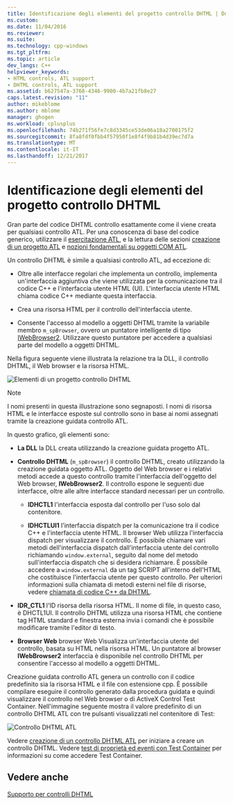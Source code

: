 ```yaml
---
title: Identificazione degli elementi del progetto controllo DHTML | Documenti Microsoft
ms.custom: 
ms.date: 11/04/2016
ms.reviewer: 
ms.suite: 
ms.technology: cpp-windows
ms.tgt_pltfrm: 
ms.topic: article
dev_langs: C++
helpviewer_keywords:
- HTML controls, ATL support
- DHTML controls, ATL support
ms.assetid: b627547a-3768-4346-9900-4b7a21fb8e27
caps.latest.revision: "11"
author: mikeblome
ms.author: mblome
manager: ghogen
ms.workload: cplusplus
ms.openlocfilehash: 74b271f56fe7c8d3345ce53de06a18a2700175f2
ms.sourcegitcommit: 8fa8fdf0fbb4f57950f1e8f4f9b81b4d39ec7d7a
ms.translationtype: MT
ms.contentlocale: it-IT
ms.lasthandoff: 12/21/2017
---
```

# <a name="identifying-the-elements-of-the-dhtml-control-project"></a>Identificazione degli elementi del progetto controllo DHTML
Gran parte del codice DHTML controllo esattamente come il viene creata per qualsiasi controllo ATL. Per una conoscenza di base del codice generico, utilizzare il [esercitazione ATL](../atl/active-template-library-atl-tutorial.md), e la lettura delle sezioni [creazione di un progetto ATL](../atl/reference/creating-an-atl-project.md) e [nozioni fondamentali su oggetti COM ATL](../atl/fundamentals-of-atl-com-objects.md).  
  
 Un controllo DHTML è simile a qualsiasi controllo ATL, ad eccezione di:  
  
-   Oltre alle interfacce regolari che implementa un controllo, implementa un'interfaccia aggiuntiva che viene utilizzata per la comunicazione tra il codice C++ e l'interfaccia utente HTML (UI). L'interfaccia utente HTML chiama codice C++ mediante questa interfaccia.  
  
-   Crea una risorsa HTML per il controllo dell'interfaccia utente.  
  
-   Consente l'accesso al modello a oggetti DHTML tramite la variabile membro `m_spBrowser`, ovvero un puntatore intelligente di tipo [IWebBrowser2](https://msdn.microsoft.com/library/aa752127.aspx). Utilizzare questo puntatore per accedere a qualsiasi parte del modello a oggetti DHTML.  
  
 Nella figura seguente viene illustrata la relazione tra la DLL, il controllo DHTML, il Web browser e la risorsa HTML.  
  
 ![Elementi di un progetto controllo DHTML](../atl/media/vc52en1.gif "vc52en1")  
  
> [!NOTE]
>  I nomi presenti in questa illustrazione sono segnaposti. I nomi di risorsa HTML e le interfacce esposte sul controllo sono in base ai nomi assegnati tramite la creazione guidata controllo ATL.  
  
 In questo grafico, gli elementi sono:  
  
-   **La DLL** la DLL creata utilizzando la creazione guidata progetto ATL.  
  
-   **Controllo DHTML** (`m_spBrowser`) il controllo DHTML, creato utilizzando la creazione guidata oggetto ATL. Oggetto del Web browser e i relativi metodi accede a questo controllo tramite l'interfaccia dell'oggetto del Web browser, **IWebBrowser2**. Il controllo espone le seguenti due interfacce, oltre alle altre interfacce standard necessari per un controllo.  
  
    -   **IDHCTL1** l'interfaccia esposta dal controllo per l'uso solo dal contenitore.  
  
    -   **IDHCTLUI1** l'interfaccia dispatch per la comunicazione tra il codice C++ e l'interfaccia utente HTML. Il browser Web utilizza l'interfaccia dispatch per visualizzare il controllo. È possibile chiamare vari metodi dell'interfaccia dispatch dall'interfaccia utente del controllo richiamando `window.external`, seguito dal nome del metodo sull'interfaccia dispatch che si desidera richiamare. È possibile accedere a `window.external` da un tag SCRIPT all'interno dell'HTML che costituisce l'interfaccia utente per questo controllo. Per ulteriori informazioni sulla chiamata di metodi esterni nel file di risorse, vedere [chiamata di codice C++ da DHTML](../atl/calling-cpp-code-from-dhtml.md).  
  
-   **IDR_CTL1** l'ID risorsa della risorsa HTML. Il nome di file, in questo caso, è DHCTL1UI. Il controllo DHTML utilizza una risorsa HTML che contiene tag HTML standard e finestra esterna invia i comandi che è possibile modificare tramite l'editor di testo.  
  
-   **Browser Web** browser Web Visualizza un'interfaccia utente del controllo, basata su HTML nella risorsa HTML. Un puntatore al browser **IWebBrowser2** interfaccia è disponibile nel controllo DHTML per consentire l'accesso al modello a oggetti DHTML.  
  
 Creazione guidata controllo ATL genera un controllo con il codice predefinito sia la risorsa HTML e il file con estensione cpp. È possibile compilare eseguire il controllo generato dalla procedura guidata e quindi visualizzare il controllo nel Web browser o di ActiveX Control Test Container. Nell'immagine seguente mostra il valore predefinito di un controllo DHTML ATL con tre pulsanti visualizzati nel contenitore di Test:  
  
 ![Controllo DHTML ATL](../atl/media/vc52en2.gif "vc52en2")  
  
 Vedere [creazione di un controllo DHTML ATL](../atl/creating-an-atl-dhtml-control.md) per iniziare a creare un controllo DHTML. Vedere [test di proprietà ed eventi con Test Container](../mfc/testing-properties-and-events-with-test-container.md) per informazioni su come accedere Test Container.  
  
## <a name="see-also"></a>Vedere anche  
 [Supporto per controlli DHTML](../atl/atl-support-for-dhtml-controls.md)


